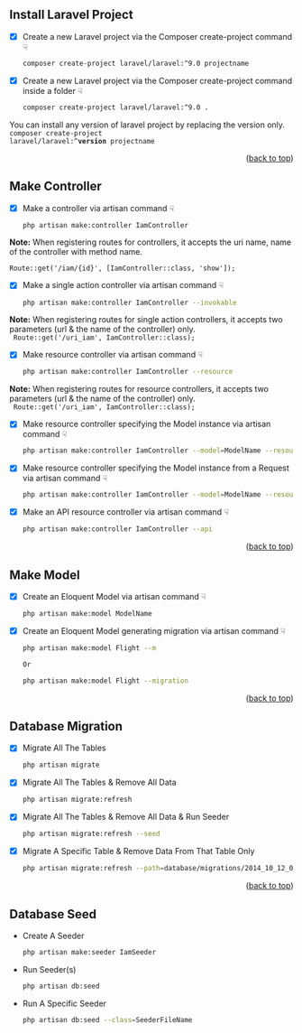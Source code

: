 <a name="readme-top"></a>
## Install Laravel Project

- [x] Create a new Laravel project via the Composer create-project command ☟
  ```sh
  composer create-project laravel/laravel:^9.0 projectname
  ```
- [x] Create a new Laravel project via the Composer create-project command inside a folder ☟
  ```sh
  composer create-project laravel/laravel:^9.0 . 
  ```  
You can install any version of laravel project by replacing the version only.
<code> composer create-project laravel/laravel:^<b>version</b> projectname </code>
  
<p align="right">(<a href="#readme-top">back to top</a>)</p>  

## Make Controller

- [x] Make a controller via artisan command ☟
  ```sh
  php artisan make:controller IamController
  ```
<b>Note:</b> When registering routes for controllers, it accepts the uri name, name of the controller with method name.<br/>
<code> Route::get('/iam/{id}', [IamController::class, 'show']); </code> 
  
- [x] Make a single action controller via artisan command ☟
  ```sh
  php artisan make:controller IamController --invokable 
  ```  
<b>Note:</b> When registering routes for single action controllers, it accepts two parameters (url & the name of the controller) only.<br/>
<code> Route::get('/uri_iam', IamController::class); </code> 

- [x] Make resource controller via artisan command ☟
  ```sh
  php artisan make:controller IamController --resource 
  ```  
<b>Note:</b> When registering routes for resource controllers, it accepts two parameters (url & the name of the controller) only.<br/>
<code> Route::get('/uri_iam', IamController::class); </code>   
  
- [x] Make resource controller specifying the Model instance via artisan command ☟
  ```sh
  php artisan make:controller IamController --model=ModelName --resource
  ```  
  
- [x] Make resource controller specifying the Model instance from a Request via artisan command ☟
  ```sh
  php artisan make:controller IamController --model=ModelName --resource --requests
  ```    
 
- [x] Make an API resource controller via artisan command ☟
  ```sh
  php artisan make:controller IamController --api
  ```     
<p align="right">(<a href="#readme-top">back to top</a>)</p>  

## Make Model

- [x] Create an Eloquent Model via artisan command ☟
  ```sh
  php artisan make:model ModelName
  ```     
- [x] Create an Eloquent Model generating migration via artisan command ☟
  ```sh
  php artisan make:model Flight --m
  
  Or
  
  php artisan make:model Flight --migration
  ```     


<p align="right">(<a href="#readme-top">back to top</a>)</p>  

## Database Migration

- [x] Migrate All The Tables
  ```sh
  php artisan migrate
  ```
- [x] Migrate All The Tables & Remove All Data
  ```sh
  php artisan migrate:refresh
  ```
- [x] Migrate All The Tables & Remove All Data & Run Seeder
  ```sh
  php artisan migrate:refresh --seed
  ```
- [x] Migrate A Specific Table & Remove Data From That Table Only
  ```sh
  php artisan migrate:refresh --path=database/migrations/2014_10_12_000000_create_users_table.php
  ```
  
<p align="right">(<a href="#readme-top">back to top</a>)</p>

## Database Seed

* Create A Seeder
  ```sh
  php artisan make:seeder IamSeeder
  ```
* Run Seeder(s)
  ```sh
  php artisan db:seed
  ```  
* Run A Specific Seeder 
  ```sh
  php artisan db:seed --class=SeederFileName
  ```


